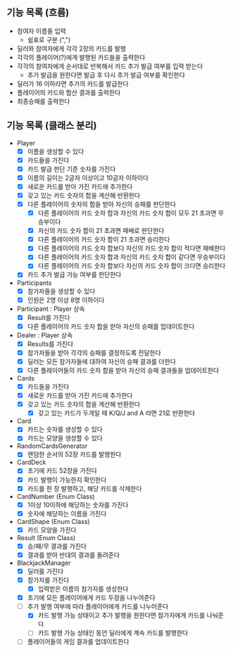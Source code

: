 ## 기능 목록 (흐름)

- 참여자 이름들 입력
    - 쉼표로 구분 (",")
- 딜러와 참여자에게 각각 2장의 카드를 발행
- 각각의 플레이어(?)에게 발행된 카드들을 출력한다
- 각각의 참여자에게 순서대로 반복해서 카드 추가 발급 여부를 입력 받는다
    - 추가 발급을 원한다면 발급 후 다시 추가 발급 여부를 확인한다
- 딜러가 16 이하라면 추가의 카드를 발급한다
- 플레이어의 카드와 합산 결과를 출력한다
- 최종승패를 출력한다

## 기능 목록 (클래스 분리)

- Player
    - [x] 이름을 생성할 수 있다
    - [x] 카드들을 가진다
    - [x] 카드 발급 판단 기준 숫자를 가진다
    - [x] 이름의 길이는 2글자 이상이고 10글자 이하이다
    - [x] 새로운 카드를 받아 가진 카드에 추가한다
    - [x] 갖고 있는 카드 숫자의 합을 계산해 반환한다
    - [x] 다른 플레이어의 숫자의 합을 받아 자신의 승패를 판단한다
        - [x] 다른 플레이어의 카드 숫자 합과 자신의 카드 숫자 합이 모두 21 초과면 무승부이다
        - [x] 자신의 카드 숫자 합이 21 초과면 패배로 판단한다
        - [x] 다른 플레이어의 카드 숫자 합이 21 초과면 승리한다
        - [x] 다른 플레이어의 카드 숫자 합보다 자신의 카드 숫자 합이 적다면 패배한다
        - [x] 다른 플레이어의 카드 숫자 합과 자신의 카드 숫자 합이 같다면 무승부이다
        - [x] 다른 플레이어의 카드 숫자 합보다 자신의 카드 숫자 합이 크다면 승리한다
    - [x] 카드 추가 발급 가능 여부를 판단한다
- Participants
    - [x] 참가자들을 생성할 수 있다
    - [x] 인원은 2명 이상 8명 이하이다
- Participant : Player 상속
    - [x] Result를 가진다
    - [x] 다른 플레이어의 카드 숫자 합을 받아 자신의 승패를 업데이트한다
- Dealer : Player 상속
    - [x] Results를 가진다
    - [x] 참가자들을 받아 각각의 승패를 결정하도록 전달한다
    - [x] 딜러는 모든 참가자들에 대하여 자신의 승패 결과를 더한다
    - [x] 다른 플레이어들의 카드 숫자 합을 받아 자신의 승패 결과들을 업데이트한다
- Cards
    - [x] 카드들을 가진다
    - [x] 새로운 카드를 받아 가진 카드에 추가한다
    - [x] 갖고 있는 카드 숫자의 합을 계산해 반환한다
        - [x] 갖고 있는 카드가 두개일 때 K/Q/J and A 라면 21로 반환한다
- Card
    - [x] 카드는 숫자를 생성할 수 있다
    - [x] 카드는 모양을 생성할 수 있다
- RandomCardsGenerator
    - [x] 랜덤한 순서의 52장 카드를 발행한다
- CardDeck
    - [x] 초기에 카드 52장을 가진다
    - [x] 카드 발행이 가능한지 확인한다
    - [x] 카드를 한 장 발행하고, 해당 카드를 삭제한다
- CardNumber (Enum Class)
    - [x] 1이상 10이하에 해당하는 숫자를 가진다
    - [x] 숫자에 해당하는 이름을 가진다
- CardShape (Enum Class)
    - [x] 카드 모양을 가진다
- Result (Enum Class)
    - [x] 승/패/무 결과를 가진다
    - [x] 결과를 받아 반대의 결과를 돌려준다
- BlackjackManager
    - [x] 딜러를 가진다
    - [x] 참가자를 가진다
        - [x] 입력받은 이름의 참가자를 생성한다
    - [x] 초기에 모든 플레이어에게 카드 두장을 나누어준다
    - [ ] 추가 발행 여부에 따라 플레이어에게 카드를 나누어준다
        - [x] 카드 발행 가능 상태이고 추가 발행을 원한다면 참가자에게 카드를 나눠준다
        - [ ] 카드 발행 가능 상태인 동안 딜러에게 계속 카드를 발행한다
    - [ ] 플레이어들의 게임 결과를 업데이트한다